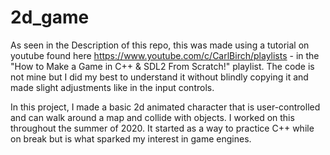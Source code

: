 # 2d_game
As seen in the Description of this repo, this was made using a tutorial on youtube found here https://www.youtube.com/c/CarlBirch/playlists - in the "How to Make a Game in C++ & SDL2 From Scratch!" playlist. The code is not mine but I did my best to understand it without blindly copying it and made slight adjustments like in the input controls.

In this project, I made a basic 2d animated character that is user-controlled and can walk around a map and collide with objects.  I worked on this throughout the summer of 2020.  It started as a way to practice C++ while on break but is what sparked my interest in game engines.
